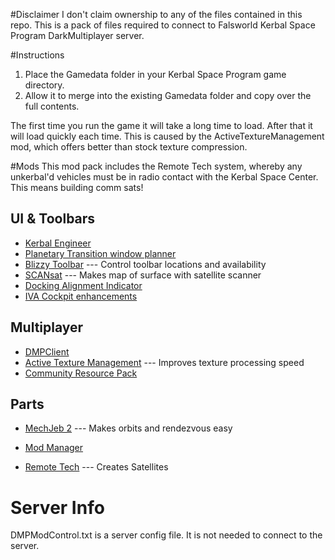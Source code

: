 #Disclaimer
I don't claim ownership to any of the files contained in this repo. This is a pack of files required to connect to Falsworld Kerbal Space Program DarkMultiplayer server.

#Instructions
1. Place the Gamedata folder in your Kerbal Space Program game directory.
1. Allow it to merge into the existing Gamedata folder and copy over the full contents.

The first time you run the game it will take a long time to load. After that it will load quickly each time. This is caused by the ActiveTextureManagement mod, which offers better than stock texture compression.

#Mods
This mod pack includes the Remote Tech system, whereby any unkerbal'd vehicles must be in radio contact with the Kerbal Space Center. This means building comm sats!

## UI & Toolbars
* [Kerbal Engineer]()
* [Planetary Transition window planner]()
* [Blizzy Toolbar]() --- Control toolbar locations and availability
* [SCANsat]() --- Makes map of surface with satellite scanner
* [Docking Alignment Indicator]()
* [IVA Cockpit enhancements]()

## Multiplayer
* [DMPClient ]()
* [Active Texture Management]() --- Improves texture processing speed
* [Community Resource Pack]()


## Parts
* [MechJeb 2]() --- Makes orbits and rendezvous easy

* [Mod Manager]()
* [Remote Tech]() --- Creates Satellites


# Server Info
DMPModControl.txt is a server config file. It is not needed to connect to the server.
